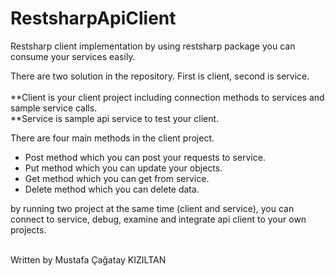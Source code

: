 # RestsharpApiClient

Restsharp client implementation by using restsharp package you can consume your services easily.

There are two solution in the repository. First is client, second is service.<br/><br/>
 **Client is your client project including connection methods to services and sample service calls.<br/>
 **Service is sample api service to test your client.<br/>

There are four main methods in the client project.

* Post method which you can post your requests to service.<br/>
* Put method which you can update your objects.<br/>
* Get method which you can get from service.<br/>
* Delete method which you can delete data.<br/>

by running two project at the same time (client and service), you can connect to service, debug, examine and integrate api client to your own projects.

<br/>
Written by Mustafa Çağatay KIZILTAN
